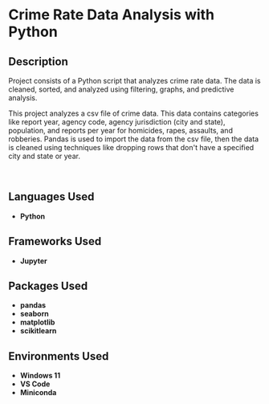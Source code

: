 <h1>Crime Rate Data Analysis with Python</h1>

<h2>Description</h2>
<p>Project consists of a Python script that analyzes crime rate data. The data is cleaned, sorted, and analyzed using filtering, graphs, and predictive analysis.</p>
<p>This project analyzes a csv file of crime data. This data contains categories like report year, agency code, agency jurisdiction (city and state), population, and reports per year for homicides, rapes, assaults, and robberies. Pandas is used to import the data from the csv file, then the data is cleaned using techniques like dropping rows that don't have a specified city and state or year.</p>
<br/>


<h2>Languages Used</h2>

- <b>Python</b>

<h2>Frameworks Used</h2>

- <b>Jupyter</b>

<h2>Packages Used</h2>

- <b>pandas</b>
- <b>seaborn</b>
- <b>matplotlib</b>
- <b>scikitlearn</b>

<h2>Environments Used </h2>

- <b>Windows 11</b>
- <b>VS Code</b>
- <b>Miniconda</b>


<!--
 ```diff
- text in red
+ text in green
! text in orange
# text in gray
@@ text in purple (and bold)@@
```
--!>
